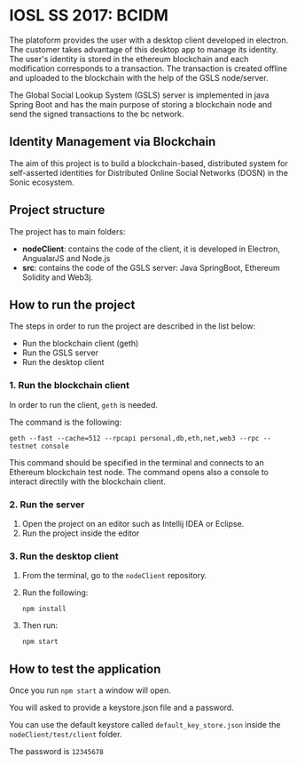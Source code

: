 # IOSL SS 2017: BCIDM

The platoform provides the user with a desktop client developed in electron. The customer takes advantage of this desktop app to manage its identity. The user's identity is stored in the ethereum blockchain and each modification corresponds to a transaction. The transaction is created offline and uploaded to the blockchain with the help of the GSLS node/server. 

The Global Social Lookup System (GSLS) server is implemented in java Spring Boot and has the main purpose of storing a blockchain node and send the signed transactions to the bc network. 

## Identity Management via Blockchain
The aim of this project is to build a blockchain-based, distributed system for self-asserted identities for Distributed Online Social Networks (DOSN) in the Sonic ecosystem.

## Project structure
The project has to main folders: 
- **nodeClient**: contains the code of the client, it is developed in Electron, AngualarJS and Node.js
- **src**: contains the code of the GSLS server: Java SpringBoot, Ethereum Solidity and Web3j. 

## How to run the project
The steps in order to run the project are described in the list below: 
- Run the blockchain client (geth)
- Run the GSLS server 
- Run the desktop client

### 1. Run the blockchain client
In order to run the client, ```geth``` is needed.

The command is the following: 

```geth --fast --cache=512 --rpcapi personal,db,eth,net,web3 --rpc --testnet console```

This command should be specified in the terminal and connects to an Ethereum blockchain test node. The command opens also a console to interact directily with the blockchain client. 

### 2. Run the server 

1. Open the project on an editor such as Intellij IDEA or Eclipse.
2. Run the project inside the editor

### 3. Run the desktop client 

1. From the terminal, go to the ```nodeClient``` repository. 
2. Run the following: 

    ```npm install```
3. Then run: 

    ```npm start```

## How to test the application

Once you run ```npm start``` a window will open. 

You will asked to provide a keystore.json file and a password.

You can use the default keystore called ```default_key_store.json``` inside the ```nodeClient/test/client``` folder. 

The password is ```12345678```

